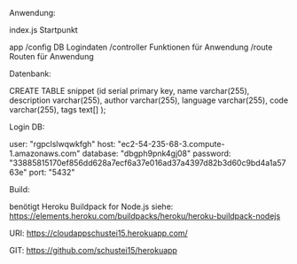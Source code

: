 Anwendung:

index.js 			Startpunkt

app /config 		DB Logindaten
	/controller 	Funktionen für Anwendung
	/route 			Routen für Anwendung


Datenbank:

CREATE TABLE snippet (id serial primary key,
    name varchar(255),
    description varchar(255),
    author varchar(255),
    language varchar(255), 
    code varchar(255),
    tags text[]
);


Login DB:

user: "rgpclslwqwkfgh"
host: "ec2-54-235-68-3.compute-1.amazonaws.com"
database: "dbgph9pnk4gj08"
password: "33885815170ef856dd628a7ecf6a37e016ad37a4397d82b3d60c9bd4a1a5763e"
port: "5432"


Build:

benötigt Heroku Buildpack for Node.js
siehe: https://elements.heroku.com/buildpacks/heroku/heroku-buildpack-nodejs


URI:
https://cloudappschustei15.herokuapp.com/

GIT:
https://github.com/schustei15/herokuapp